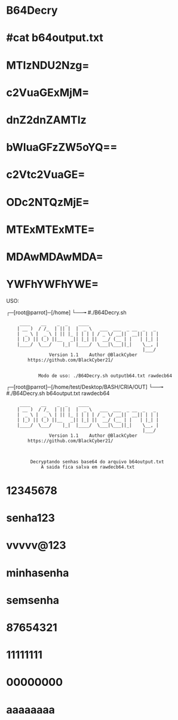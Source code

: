 # B64Decry

# #cat b64output.txt 
# MTIzNDU2Nzg=
# c2VuaGExMjM=
# dnZ2dnZAMTIz
# bWluaGFzZW5oYQ==
# c2Vtc2VuaGE=
# ODc2NTQzMjE=
# MTExMTExMTE=
# MDAwMDAwMDA=
# YWFhYWFhYWE=

USO:

┌─[root@parrot]─[/home]
└──╼ #./B64Decry.sh 

		 ____    __    _  _    ____
		| __ )  / /_  | || |  |  _ \   ___  ___  _ __  _   _
		|  _ \ |  _ \ | || |_ | | | | / _ \/ __||  __|| | | |
		| |_) || (_) ||__   _|| |_| ||  __/ (__ | |   | |_| |
		|____/  \___/    |_|  |____/  \___|\___||_|    \__, |
		                                               |___/
            		Version 1.1    Author @BlackCyber
			https://github.com/BlackCyber21/


                Modo de uso: ./B64Decry.sh outputb64.txt rawdecb64

┌─[root@parrot]─[/home/test/Desktop/BASH/CRIA/OUT]
└──╼ #./B64Decry.sh b64output.txt rawdecb64

		 ____    __    _  _    ____
		| __ )  / /_  | || |  |  _ \   ___  ___  _ __  _   _
		|  _ \ |  _ \ | || |_ | | | | / _ \/ __||  __|| | | |
		| |_) || (_) ||__   _|| |_| ||  __/ (__ | |   | |_| |
		|____/  \___/    |_|  |____/  \___|\___||_|    \__, |
		                                               |___/
            		Version 1.1    Author @BlackCyber
			https://github.com/BlackCyber21/



             Decryptando senhas base64 do arquivo b64output.txt
                 A saida fica salva em rawdecb64.txt

# 12345678
# senha123
# vvvvv@123
# minhasenha
# semsenha
# 87654321
# 11111111
# 00000000
# aaaaaaaa

